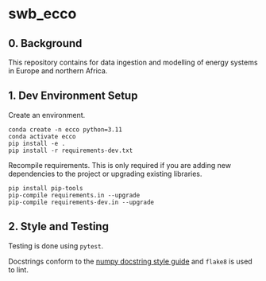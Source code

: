 # swb_ecco

## 0. Background
This repository contains for data ingestion and modelling of energy systems in Europe and northern Africa.


## 1. Dev Environment Setup
Create an environment.
```shell
conda create -n ecco python=3.11
conda activate ecco
pip install -e .
pip install -r requirements-dev.txt
```

Recompile requirements. 
This is only required if you are adding new dependencies to the project or upgrading existing libraries.
```shell
pip install pip-tools
pip-compile requirements.in --upgrade
pip-compile requirements-dev.in --upgrade
```

## 2. Style and Testing
Testing is done using `pytest`.

Docstrings conform to the [numpy docstring style guide](https://numpydoc.readthedocs.io/en/latest/format.html) 
and `flake8` is used to lint.
